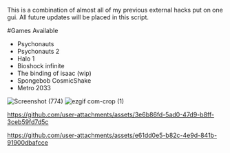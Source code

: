 This is a combination of almost all of my previous external hacks put on one gui. All future updates will be placed in this script. 

#Games Available
+ Psychonauts
+ Psychonauts 2
+ Halo 1
+ Bioshock infinite
+ The binding of isaac (wip)
+ Spongebob CosmicShake
+ Metro 2033

![Screenshot (774)](https://github.com/user-attachments/assets/c0063cd1-6b0d-46df-a4de-a3e59d4a0d9a)
![ezgif com-crop (1)](https://github.com/user-attachments/assets/58b77f7d-4029-4755-9101-c1947150d8f0)


https://github.com/user-attachments/assets/3e6b86fd-5ad0-47d9-b8ff-3ceb59fd7d5c



https://github.com/user-attachments/assets/e61dd0e5-b82c-4e9d-841b-91900dbafcce


